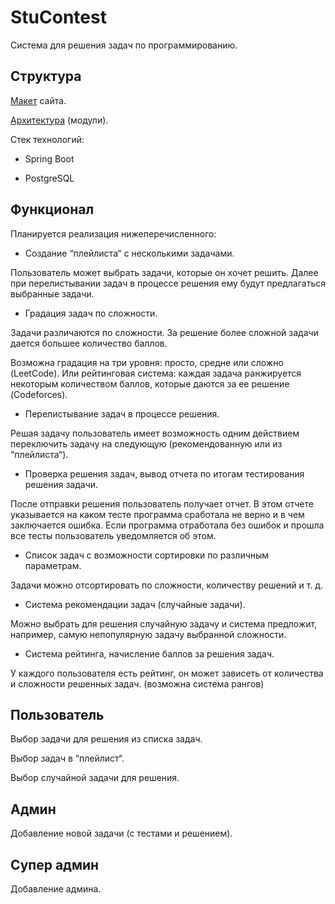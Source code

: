 # StuContest

Система для решения задач по программированию. 

## Структура

[Макет](https://www.figma.com/file/EU7IZJBpYt64vp5SEzBqoC/Untitled?node-id=0%3A3&t=VU75m9US0ZnnyGN5-1) сайта.

[Архитектура](https://www.figma.com/file/r7rWgjDOiuDXBuJbGpPzqb/StuContest(Arch)?node-id=0%3A1&t=M8ytzJuEbvGvgJ1m-1) (модули).

Стек технологий:

- Spring Boot

- PostgreSQL

## Функционал

Планируется реализация нижеперечисленного:

- Создание “плейлиста“ с несколькими задачами.

Пользователь может выбрать задачи, которые он хочет решить. Далее при перелистывании задач в процессе решения ему будут предлагаться выбранные задачи.

- Градация задач по сложности.

Задачи различаются по сложности. За решение более сложной задачи дается большее количество баллов.

Возможна градация на три уровня: просто, средне или сложно (LeetCode). Или рейтинговая система: каждая задача ранжируется некоторым количеством баллов, которые даются за ее решение (Codeforces).

- Перелистывание задач в процессе решения.

Решая задачу пользователь имеет возможность одним действием переключить задачу на следующую (рекомендованную или из “плейлиста“).

- Проверка решения задач, вывод отчета по итогам тестирования решения задачи.

После отправки решения пользователь получает отчет. В этом отчете указывается на каком тесте программа сработала не верно и в чем заключается ошибка. Если программа отработала без ошибок и прошла все тесты пользователь уведомляется об этом.

- Список задач с возможности сортировки по различным параметрам.

Задачи можно отсортировать по сложности, количеству решений и т. д.

- Система рекомендации задач (случайные задачи).

Можно выбрать для решения случайную задачу и система предложит, например, самую непопулярную задачу выбранной сложности.

- Система рейтинга, начисление баллов за решения задач.

У каждого пользователя есть рейтинг, он может зависеть от количества и сложности решенных задач. (возможна система рангов)

## Пользователь

Выбор задачи для решения из списка задач.

Выбор задач в “плейлист“.

Выбор случайной задачи для решения.

## Админ

Добавление новой задачи (с тестами и решением).

## Супер админ

Добавление админа.
